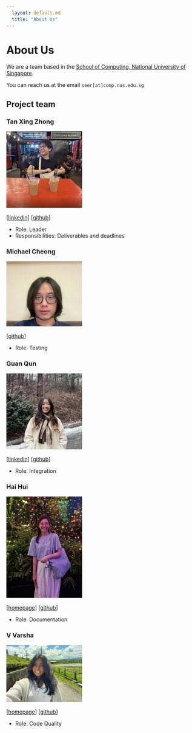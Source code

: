 ```yaml
---
  layout: default.md
  title: "About Us"
---
```


# About Us

We are a team based in the [School of Computing, National University of Singapore](http://www.comp.nus.edu.sg).

You can reach us at the email `seer[at]comp.nus.edu.sg`

## Project team

### Tan Xing Zhong

<img src="images/tanxingzhong.png" width="200px">

[[linkedin](https://www.linkedin.com/in/tan-xing-zhong-677492346/edit/forms/skills/new/?profileFormEntryPoint=PROFILE_SECTION)]
[[github](https://github.com/TanXingZhong)]

* Role: Leader
* Responsibilities: Deliverables and deadlines

### Michael Cheong

<img src="images/reshiro.png" width="200px">

[[github](https://github.com/Reshiro)]

* Role: Testing

### Guan Qun

<img src="images/monobeartae.png" width="200px">

[[linkedin](https://www.linkedin.com/in/tan-guan-qun-0417751b3/)]
[[github](https://github.com/monobeartae)]

* Role: Integration

### Hai Hui

<img src="images/iuhiah.png" width="200px">

[[homepage](https://www.linkedin.com/in/hai-hui-lee-659160261/)]
[[github](https://github.com/iuhiah)]

* Role: Documentation

### V Varsha

<img src="images/varsha13152.png" width="200px">

[[homepage](https://www.linkedin.com/in/varsha-v-561659214/)]
[[github](https://github.com/varsha13152)]

* Role: Code Quality
